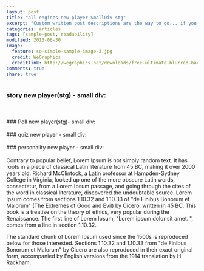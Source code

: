 ```yaml
---
layout: post
title: "all-engines-new-player-SmallDiv-stg"
excerpt: "Custom written post descriptions are the way to go... if you're not lazy."
categories: articles
tags: [sample-post, readability]
modified: 2013-06-30
image:
  feature: so-simple-sample-image-3.jpg
  credit: WeGraphics
  creditlink: http://wegraphics.net/downloads/free-ultimate-blurred-background-pack/
comments: true
share: true
---
```

### story new player(stg) - small div:
<br>
<div class="apester-media" id="small-div-for-test" data-media-id="5bb9cdfbf185fd7d9dc87cbe" data-player="true" height="512"></div><script async src="https://static.stg.apester.com/js/sdk/latest/apester-sdk.js"></script>
<br>
### Poll new player(stg)- small div:
<br>
<div class="apester-media" id="small-div-for-test" data-media-id="5bb9cc4af185fdc839c87cb4" data-player="true" height="512"></div><script async src="https://static.stg.apester.com/js/sdk/latest/apester-sdk.js"></script>
<br>
### quiz new player - small div:
<br>
<div class="apester-media" id="small-div-for-test" data-media-id="5bb9cc99f185fd0399c87cbb" data-player="true" height="512"></div><script async src="https://static.stg.apester.com/js/sdk/latest/apester-sdk.js"></script>
<br>
### personality new player - small div:
<br>
<div class="apester-media" id="small-div-for-test" data-media-id="5c10d03af05f23da605457f2" data-player="true" height="512"></div><script async src="https://static.stg.apester.com/js/sdk/latest/apester-sdk.js"></script>
<br>
Contrary to popular belief, Lorem Ipsum is not simply random text. It has roots in a piece of classical Latin literature from 45 BC, making it over 2000 years old. Richard McClintock, a Latin professor at Hampden-Sydney College in Virginia, looked up one of the more obscure Latin words, consectetur, from a Lorem Ipsum passage, and going through the cites of the word in classical literature, discovered the undoubtable source. Lorem Ipsum comes from sections 1.10.32 and 1.10.33 of "de Finibus Bonorum et Malorum" (The Extremes of Good and Evil) by Cicero, written in 45 BC. This book is a treatise on the theory of ethics, very popular during the Renaissance. The first line of Lorem Ipsum, "Lorem ipsum dolor sit amet..", comes from a line in section 1.10.32.

The standard chunk of Lorem Ipsum used since the 1500s is reproduced below for those interested. Sections 1.10.32 and 1.10.33 from "de Finibus Bonorum et Malorum" by Cicero are also reproduced in their exact original form, accompanied by English versions from the 1914 translation by H. Rackham.

